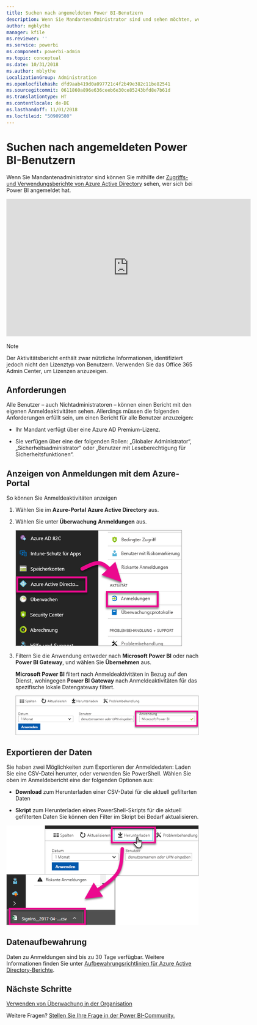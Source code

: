 ```yaml
---
title: Suchen nach angemeldeten Power BI-Benutzern
description: Wenn Sie Mandantenadministrator sind und sehen möchten, wer sich bei Power BI angemeldet hat, können Sie dazu die Azure Active Directory-Zugriffs- und -Verwendungsberichte verwenden.
author: mgblythe
manager: kfile
ms.reviewer: ''
ms.service: powerbi
ms.component: powerbi-admin
ms.topic: conceptual
ms.date: 10/31/2018
ms.author: mblythe
LocalizationGroup: Administration
ms.openlocfilehash: dfd9aab419d0a097721c4f2b49e382c11be82541
ms.sourcegitcommit: 0611860a896e636ceeb6e30ce85243bfd8e7b61d
ms.translationtype: HT
ms.contentlocale: de-DE
ms.lasthandoff: 11/01/2018
ms.locfileid: "50909500"
---
```

# <a name="find-power-bi-users-that-have-signed-in"></a>Suchen nach angemeldeten Power BI-Benutzern

Wenn Sie Mandantenadministrator sind können Sie mithilfe der [Zugriffs- und Verwendungsberichte von Azure Active Directory](/azure/active-directory/reports-monitoring/concept-sign-ins) sehen, wer sich bei Power BI angemeldet hat.

<iframe width="640" height="360" src="https://www.youtube.com/embed/1AVgh9w9VM8?showinfo=0" frameborder="0" allowfullscreen></iframe>

> [!NOTE]
> Der Aktivitätsbericht enthält zwar nützliche Informationen, identifiziert jedoch nicht den Lizenztyp von Benutzern. Verwenden Sie das Office 365 Admin Center, um Lizenzen anzuzeigen.

## <a name="requirements"></a>Anforderungen

Alle Benutzer – auch Nichtadministratoren – können einen Bericht mit den eigenen Anmeldeaktivitäten sehen. Allerdings müssen die folgenden Anforderungen erfüllt sein, um einen Bericht für alle Benutzer anzuzeigen:

* Ihr Mandant verfügt über eine Azure AD Premium-Lizenz.

* Sie verfügen über eine der folgenden Rollen: „Globaler Administrator“, „Sicherheitsadministrator“ oder „Benutzer mit Leseberechtigung für Sicherheitsfunktionen“.

## <a name="use-the-azure-portal-to-view-sign-ins"></a>Anzeigen von Anmeldungen mit dem Azure-Portal

So können Sie Anmeldeaktivitäten anzeigen

1. Wählen Sie im **Azure-Portal** **Azure Active Directory** aus.

1. Wählen Sie unter **Überwachung** **Anmeldungen** aus.
   
    ![Azure AD-Anmeldungen](media/service-admin-access-usage/azure-portal-sign-ins.png)

1. Filtern Sie die Anwendung entweder nach **Microsoft Power BI** oder nach **Power BI Gateway**, und wählen Sie **Übernehmen** aus.

    **Microsoft Power BI** filtert nach Anmeldeaktivitäten in Bezug auf den Dienst, wohingegen **Power BI Gateway** nach Anmeldeaktivitäten für das spezifische lokale Datengateway filtert.
   
    ![Filtern von Anmeldungen](media/service-admin-access-usage/sign-in-filter.png)

## <a name="export-the-data"></a>Exportieren der Daten

Sie haben zwei Möglichkeiten zum Exportieren der Anmeldedaten: Laden Sie eine CSV-Datei herunter, oder verwenden Sie PowerShell. Wählen Sie oben im Anmeldebericht eine der folgenden Optionen aus:

* **Download** zum Herunterladen einer CSV-Datei für die aktuell gefilterten Daten

* **Skript** zum Herunterladen eines PowerShell-Skripts für die aktuell gefilterten Daten Sie können den Filter im Skript bei Bedarf aktualisieren.

![Herunterladen der CSV-Datei oder des Skripts](media/service-admin-access-usage/download-sign-in-data-csv.png)

## <a name="data-retention"></a>Datenaufbewahrung

Daten zu Anmeldungen sind bis zu 30 Tage verfügbar. Weitere Informationen finden Sie unter [Aufbewahrungsrichtlinien für Azure Active Directory-Berichte](/azure/active-directory/reports-monitoring/reference-reports-data-retention).

## <a name="next-steps"></a>Nächste Schritte

[Verwenden von Überwachung in der Organisation](service-admin-auditing.md)

Weitere Fragen? [Stellen Sie Ihre Frage in der Power BI-Community.](https://community.powerbi.com/)

